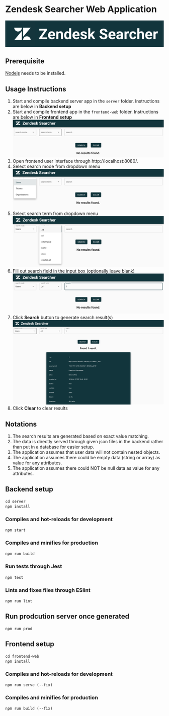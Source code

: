 # Zendesk Searcher Web Application

![Alt text](/public/images/zendesk-searcher-banner.png?raw=true "Banner Image")

## Prerequisite
[Nodejs](https://nodejs.org/en/) needs to be installed.

## Usage Instructions
1. Start and compile backend server app in the `server` folder. Instructions are below in **Backend setup**
2. Start and compile frontend app in the `frontend-web` folder. Instructions are below in **Frontend setup** 
![Alt text](/public/images/blank-user-interface.png?raw=true "Landing Screen Image")
3. Open frontend user interface through http://localhost:8080/.
4. Select search mode from dropdown menu
![Alt text](/public/images/user-flow-step-1.png?raw=true "User Flow Step 1")
5. Select search term from dropdown menu
![Alt text](/public/images/user-flow-step-2.png?raw=true "User Flow Step 2")
6. Fill out search field in the input box (optionally leave blank)
![Alt text](/public/images/user-flow-step-3.png?raw=true "User Flow Step 3")
7. Click **Search** button to generate search result(s)
![Alt text](/public/images/user-flow-step-4.png?raw=true "User Flow Step 4")
8. Click **Clear** to clear results

## Notations
1. The search results are generated based on exact value matching.
2. The data is directly served through given json files in the backend rather than put in a database for easier setup.
3. The application assumes that user data will not contain nested objects.
4. The application assumes there could be empty data (string or array) as value for any attributes.
5. The application assumes there could NOT be null data as value for any attributes.

## Backend setup
```
cd server
npm install
```

### Compiles and hot-reloads for development
```
npm start
```

### Compiles and minifies for production
```
npm run build
```

### Run tests through Jest
```
npm test
```

### Lints and fixes files through ESlint
```
npm run lint
```

## Run prodcution server once generated
```
npm run prod
```

## Frontend setup
```
cd frontend-web
npm install
```

### Compiles and hot-reloads for development
```
npm run serve (--fix)
```

### Compiles and minifies for production
```
npm run build (--fix)
```

